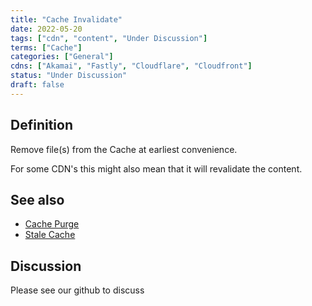 ```yaml
---
title: "Cache Invalidate"
date: 2022-05-20
tags: ["cdn", "content", "Under Discussion"]
terms: ["Cache"]
categories: ["General"]
cdns: ["Akamai", "Fastly", "Cloudflare", "Cloudfront"]
status: "Under Discussion"
draft: false
---
```


## Definition

Remove file(s) from the Cache at earliest convenience.

For some CDN's this might also mean that it will revalidate the content.

## See also

- [Cache Purge](/terms/purge-cache/)
- [Stale Cache](/terms/stale-cache/)



## Discussion
Please see our github to discuss
